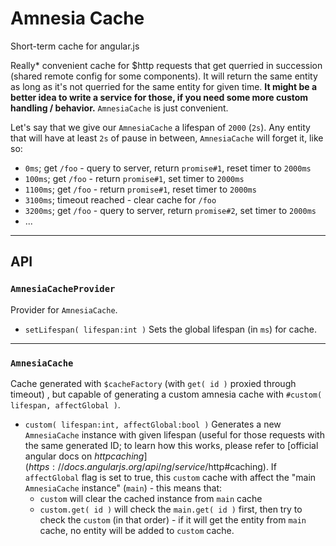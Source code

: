 # Amnesia Cache
Short-term cache for angular.js

Really* convenient cache for $http requests that get querried in succession (shared remote config for some components). It will return the same entity as long as it's not querried for the same entity for given time. **It might be a better idea to write a service for those, if you need some more custom handling / behavior.** `AmnesiaCache` is just convenient.

Let's say that we give our `AmnesiaCache` a lifespan of `2000` (`2s`).
Any entity that will have at least `2s` of pause in between, `AmnesiaCache` will forget it, like so:
- `0ms`; get `/foo` - query to server, return `promise#1`, reset timer to `2000ms`
- `100ms`; get `/foo` - return `promise#1`, set timer to `2000ms`
- `1100ms`; get `/foo` - return `promise#1`, reset timer to `2000ms`
- `3100ms`; timeout reached - clear cache for `/foo`
- `3200ms`; get `/foo` - query to server, return `promise#2`, set timer to `2000ms`
- ...

---

## API

### `AmnesiaCacheProvider`
Provider for `AmnesiaCache`.

- `setLifespan( lifespan:int )`
    Sets the global lifespan (in `ms`) for cache.

---

### `AmnesiaCache`
Cache generated with `$cacheFactory` (with `get( id )` proxied through timeout) , but capable of generating a custom amnesia cache with `#custom( lifespan, affectGlobal )`.

- `custom( lifespan:int, affectGlobal:bool )`
    Generates a new `AmnesiaCache` instance with given lifespan (useful for those requests with the same generated ID; to learn how this works, please refer to [official angular docs on $http caching](https://docs.angularjs.org/api/ng/service/$http#caching).
    If `affectGlobal` flag is set to true, this `custom` cache with affect the "main `AmnesiaCache` instance" (`main`) - this means that:
    - `custom` will clear the cached instance from `main` cache
    - `custom.get( id )` will check the `main.get( id )` first, then try to check the `custom` (in that order) - if it will get the entity from `main` cache, no entity will be added to `custom` cache.

